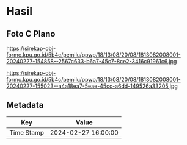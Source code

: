 # Hasil

## Foto C Plano

https://sirekap-obj-formc.kpu.go.id/5b4c/pemilu/ppwp/18/13/08/20/08/1813082008001-20240227-154858--2567c633-b6a7-45c7-8ce2-3416c91961c6.jpg

https://sirekap-obj-formc.kpu.go.id/5b4c/pemilu/ppwp/18/13/08/20/08/1813082008001-20240227-155023--a4a18ea7-5eae-45cc-a6dd-149526a33205.jpg


## Metadata

| Key        | Value               |
| ---------- | ------------------- |
| Time Stamp | 2024-02-27 16:00:00 |



